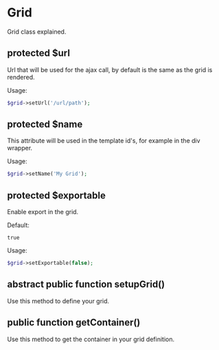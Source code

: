 Grid
===

Grid class explained.


protected $url
------------
Url that will be used for the ajax call, by default is the same as the grid is rendered.

Usage:

```php
$grid->setUrl('/url/path');
```

protected $name
------------
This attribute will be used in the template id's, for example in the div wrapper.

Usage:

```php
$grid->setName('My Grid');
```

protected $exportable
------------
Enable export in the grid.

Default:

```
true
```

Usage:

```php
$grid->setExportable(false);
```

abstract public function setupGrid()
------------
Use this method to define your grid.


public function getContainer()
------------
Use this method to get the container in your grid definition.